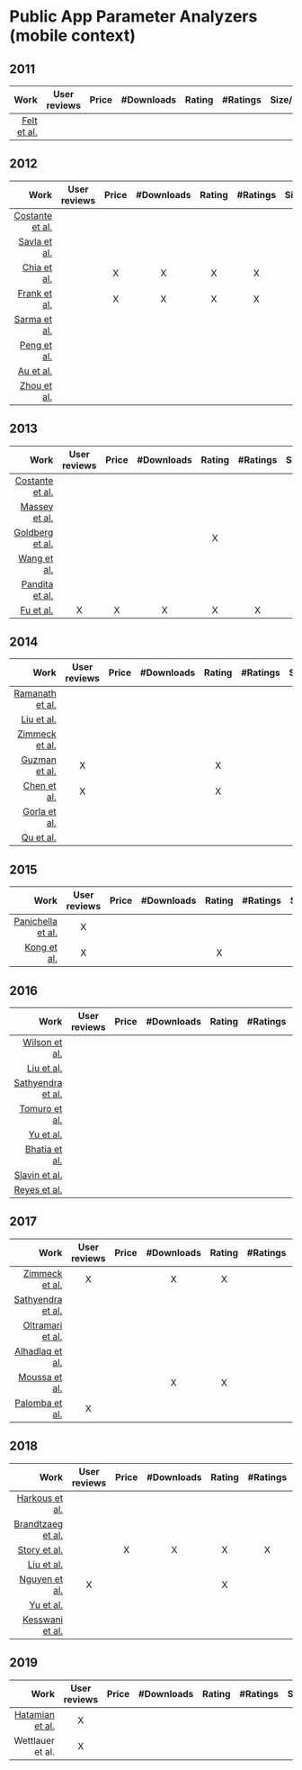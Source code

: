 # Public App Parameter Analyzers (mobile context)

## 2011
| Work | User reviews | Price | #Downloads | Rating | #Ratings | Size/Space | Developer | Category | Description | Permissions | Search ranking | Terms & Conditions | Privacy Policy |
| ---:|:---:|:---:|:---:|:---:|:---:|:---:|:---:|:---:|:---:|:---:|:---:|:---:|:---:|
|[Felt et al.][Felt2012]||||||||||X||||

## 2012
| Work | User reviews | Price | #Downloads | Rating | #Ratings | Size/Space | Developer | Category | Description | Permissions | Search ranking | Terms & Conditions | Privacy Policy |
| ---:|:---:|:---:|:---:|:---:|:---:|:---:|:---:|:---:|:---:|:---:|:---:|:---:|:---:|
|[Costante et al.][Costante2012]     | | | | | | | | | | | | | |X|
|[Savla et al.][Savla2012]           ||||||||||||||X|
|[Chia et al.][Chia2012]             ||X|X|X|X||X|||X|||||
|[Frank et al.][Frank2012]           ||X|X|X|X|||||X|||||
|[Sarma et al.][Sarma2012]           ||||||||X||X|||||
|[Peng et al.][Peng2012]             ||||||||X||X||||
|[Au et al.][Au2012]                 ||||||||||X||||
|[Zhou et al.][Zhou2012]             ||||||||||X||||


## 2013
| Work | User reviews | Price | #Downloads | Rating | #Ratings | Size/Space | Developer | Category | Description | Permissions | Search ranking | Terms & Conditions | Privacy Policy |
| ---:|:---:|:---:|:---:|:---:|:---:|:---:|:---:|:---:|:---:|:---:|:---:|:---:|:---:|
|[Costante et al.][Costante2013]     ||||||||||||||X|
|[Massey et al.][Massey2013]         ||||||||||||||X|
|[Goldberg et al.][Goldberg2013]     ||||X||||X||X|||||
|[Wang et al.][Wang2013]             ||||||||X||X||||
|[Pandita et al.][Pandita2013]       |||||||||X|X||||
|[Fu et al.][Fu2013]                 |X|X|X|X|X|||X|||||||


## 2014
| Work | User reviews | Price | #Downloads | Rating | #Ratings | Size/Space | Developer | Category | Description | Permissions | Search ranking | Terms & Conditions | Privacy Policy |
| ---:|:---:|:---:|:---:|:---:|:---:|:---:|:---:|:---:|:---:|:---:|:---:|:---:|:---:|
|[Ramanath et al.][Ramanath2014]     |||||||||||||X|
|[Liu et al.][Liu2014]               |||||||||||||X|
|[Zimmeck et al.][Zimmeck2014]       |||||||||||||X|
|[Guzman et al.][Guzman2014]         |X|||X||||X|||||||
|[Chen et al.][Chen2014]             |X|||X|||||||||||
|[Gorla et al.][Gorla2014]           ||||||||X|X|X||||
|[Qu et al.][Qu2014]                 |||||||||X|X||||


## 2015
| Work | User reviews | Price | #Downloads | Rating | #Ratings | Size/Space | Developer | Category | Description | Permissions | Search ranking | Terms & Conditions | Privacy Policy |
| ---:|:---:|:---:|:---:|:---:|:---:|:---:|:---:|:---:|:---:|:---:|:---:|:---:|:---:|
|[Panichella et al.][Panichella2015] |X|||||||X|||||||
|[Kong et al.][Kong2015]             |X|||X||||X|||||||


## 2016
| Work | User reviews | Price | #Downloads | Rating | #Ratings | Size/Space | Developer | Category | Description | Permissions | Search ranking | Terms & Conditions | Privacy Policy |
| ---:|:---:|:---:|:---:|:---:|:---:|:---:|:---:|:---:|:---:|:---:|:---:|:---:|:---:|
|[Wilson et al.][Wilson2016]         |||||||||||||X|
|[Liu et al.][Liu2016]               |||||||||||||X|
|[Sathyendra et al.][Sathyendra2016] |||||||||||||X|
|[Tomuro et al.][Tomuro2016]         |||||||||||||X|
|[Yu et al.][Yu2016]                 |||||||||||||X|
|[Bhatia et al.][Bhatia2016]         |||||||||||||X|
|[Slavin et al.][Slavin2016]         ||||||||X|||||X|
|[Reyes et al.][Reyes2016]           ||||||||X|||||X|


## 2017
| Work | User reviews | Price | #Downloads | Rating | #Ratings | Size/Space | Developer | Category | Description | Permissions | Search ranking | Terms & Conditions | Privacy Policy |
| ---:|:---:|:---:|:---:|:---:|:---:|:---:|:---:|:---:|:---:|:---:|:---:|:---:|:---:|
|[Zimmeck et al.][Zimmeck2017]       |X||X|X||||X||X|||X|
|[Sathyendra et al.][Sathyendra2017] |||||||||||||X|
|[Oltramari et al.][Oltramari2017]   |||||||||||||X|
|[Alhadlaq et al.][Alhadlaq2017]     |||||||||||||X|
|[Moussa et al.][Moussa2017]         |||X|X|||X|X||X||||
|[Palomba et al.][Palomba2017]       |X|||||||||||||


## 2018
| Work | User reviews | Price | #Downloads | Rating | #Ratings | Size/Space | Developer | Category | Description | Permissions | Search ranking | Terms & Conditions | Privacy Policy |
| ---:|:---:|:---:|:---:|:---:|:---:|:---:|:---:|:---:|:---:|:---:|:---:|:---:|:---:|
|[Harkous et al.][Harkous2018]       |||||||||||||X|
|[Brandtzaeg et al.][Brandtzaeg2018] ||||||||||||X|X|
|[Story et al.][Story2018]           ||X|X|X|X|||X|||||X|
|[Liu et al.][Liu2018]               |||||||||||||X|
|[Nguyen et al.][Nguyen2018]         |X|||X||||X||X||||
|[Yu et al.][Yu2018]                 |||||||||X|X|||X|
|[Kesswani et al.][Kesswani2018]     ||||||||||X||||


## 2019
| Work | User reviews | Price | #Downloads | Rating | #Ratings | Size/Space | Developer | Category | Description | Permissions | Search ranking | Terms & Conditions | Privacy Policy |
| ---:|:---:|:---:|:---:|:---:|:---:|:---:|:---:|:---:|:---:|:---:|:---:|:---:|:---:|
|[Hatamian et al.][Hatamian2019]     |X|||||||||X|||X|
|Wettlauer et al.   |X|||||||||X|||X|

[Felt2012]:https://dl.acm.org/citation.cfm?doid=2046707.2046779

[Costante2012]:https://dl.acm.org/citation.cfm?doid=2381966.2381979
[Savla2012]:https://ieeexplore.ieee.org/document/6268006
[Chia2012]:https://dl.acm.org/citation.cfm?doid=2187836.2187879
[Frank2012]:https://ieeexplore.ieee.org/document/6413840
[Sarma2012]:https://dl.acm.org/citation.cfm?doid=2295136.2295141
[Peng2012]:https://dl.acm.org/citation.cfm?doid=2382196.2382224
[Au2012]:https://doi.org/10.1145/2382196.2382222
[Zhou2012]:https://www.semanticscholar.org/paper/Hey%2C-You%2C-Get-Off-of-My-Market%3A-Detecting-Malicious-Zhou-Wang/e4f7e5a5886c06f3f84e1256941ceb3d149471bf

[Costante2013]:https://www.semanticscholar.org/paper/What-websites-know-about-you-%3A-privacy-policy-using-Costante-Hartog/1cab87d62e3876db181598cbb7478fd9585ecab1
[Massey2013]:https://doi.org/10.1109/re.2013.6636700
[Goldberg2013]:https://doi.org/10.18419/opus-3038
[Wang2013]:https://doi.org/10.1007/978-3-642-39256-6_15
[Pandita2013]:https://www.usenix.org/conference/usenixsecurity13/technical-sessions/presentation/pandita
[Fu2013]:https://doi.org/10.1145/2487575.2488202

[Ramanath2014]:https://aclweb.org/anthology/P14-2099/
[Liu2014]:https://www.aclweb.org/anthology/C14-1084/
[Zimmeck2014]:https://dl.acm.org/citation.cfm?id=2671226
[Guzman2014]:https://doi.org/10.1109/re.2014.6912257
[Chen2014]:http://doi.acm.org/10.1145/2568225.2568263
[Gorla2014]:https://doi.org/10.1145/2568225.2568276
[Qu2014]:https://doi.org/10.1145/2660267.2660287

[Panichella2015]:https://doi.org/10.1109/icsm.2015.7332474
[Kong2015]:http://doi.acm.org/10.1145/2810103.2813689

[Wilson2016]:https://usableprivacy.org/static/files/swilson_acl_2016.pdf
[Liu2016]:https://aaai.org/ocs/index.php/FSS/FSS16/paper/view/14099
[Sathyendra2016]:https://www.aaai.org/ocs/index.php/FSS/FSS16/paper/view/14114
[Tomuro2016]:https://doi.org/10.1145/2857705.2857741
[Yu2016]:https://doi.org/10.1109/dsn.2016.55
[Bhatia2016]:https://doi.org/10.1145/2907942
[Slavin2016]:http://doi.acm.org/10.1145/2884781.2884855
[Reyes2016]:https://www.ieee-security.org/TC/SPW2017/ConPro/papers/reyes-conpro17.pdf

[Zimmeck2017]:https://aaai.org/ocs/index.php/FSS/FSS16/paper/view/14113
[Sathyendra2017]:http://aclweb.org/anthology/D17-1294
[Oltramari2017]:http://www.semantic-web-journal.net/content/privonto-semantic-framework-analysis-privacy-policies
[Alhadlaq2017]:https://petsymposium.org/2017/papers/hotpets/amazon-alexa-skills-ecosystem-privacy.pdf
[Moussa2017]:https://doi.org/10.1109/mobilesoft.2017.22
[Palomba2017]:https://doi.org/10.1109/icse.2017.18

[Harkous2018]:http://arxiv.org/abs/1802.02561
[Brandtzaeg2018]:https://doi.org/10.1177/0894439318777706
[Story2018]:https://usableprivacy.org/static/files/Story_APF_2018.pdf
[Liu2018]:https://kilthub.cmu.edu/articles/Towards_Automatic_Classification_of_Privacy_Policy_Text/6626285/1
[Nguyen2018]:https://publications.cispa.saarland/2625/
[Yu2018]:https://doi.org/10.1109/tse.2017.2730198
[Kesswani2018]:https://ieeexplore.ieee.org/abstract/document/8395277

[Hatamian2019]:https://www.springerprofessional.de/en/a-multilateral-privacy-impact-analysis-method-for-android-apps/16782232
